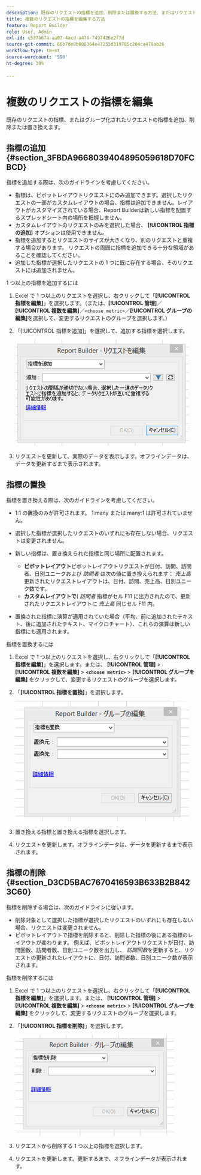 ```yaml
---
description: 既存のリクエストの指標を追加、削除または置換する方法、またはリクエストのグループ全体で指標を置き換える方法について説明します。
title: 複数のリクエストの指標を編集する方法
feature: Report Builder
role: User, Admin
exl-id: e537b67a-aa07-4acd-a476-7497426e2f7d
source-git-commit: 66b7de0b008364e47253d319785c204ca479ab26
workflow-type: tm+mt
source-wordcount: '590'
ht-degree: 30%

---
```


# 複数のリクエストの指標を編集

既存のリクエストの指標、またはグループ化されたリクエストの指標を追加、削除または置き換えます。

## 指標の追加 {#section_3FBDA9668039404895059618D70FCBCD}

指標を追加する際は、次のガイドラインを考慮してください。

* 指標は、ピボットレイアウトリクエストにのみ追加できます。選択したリクエストの一部がカスタムレイアウトの場合、指標は追加できません。レイアウトがカスタマイズされている場合、Report Builderは新しい指標を配置するスプレッドシート内の場所を把握しません。
* カスタムレイアウトのリクエストのみを選択した場合、 **[!UICONTROL 指標の追加]** オプションは使用できません。
* 指標を追加するとリクエストのサイズが大きくなり、別のリクエストと重複する場合があります。 リクエストの周囲に指標を追加できる十分な領域があることを確認してください。
* 追加した指標が選択したリクエストの 1 つに既に存在する場合、そのリクエストには追加されません。

1 つ以上の指標を追加するには

1. Excel で 1 つ以上のリクエストを選択し、右クリックして「**[!UICONTROL 指標を編集]**」を選択します。（または、**[!UICONTROL 管理]**／**[!UICONTROL 複数を編集]**／`<choose metric>`／**[!UICONTROL グループの編集]**&#x200B;を選択して、変更するリクエストのグループを選択します。）
1. 「[!UICONTROL 指標を追加]」を選択して、追加する指標を選択します。

   ![「リクエストを編集」、「指標を追加」オプションが選択されていることを示すスクリーンショット。](assets/add_metric.png)

1. リクエストを更新して、実際のデータを表示します。オフラインデータは、データを更新するまで表示されます。

## 指標の置換

指標を置き換える際は、次のガイドラインを考慮してください。

* 1:1 の置換のみが許可されます。 1:many または many:1 は許可されていません。
* 選択した指標が選択したリクエストのいずれにも存在しない場合、リクエストは変更されません。
* 新しい指標は、置き換えられた指標と同じ場所に配置されます。

   * **ピボットレイアウト**&#x200B;ピボットレイアウトリクエストが日付、訪問、訪問者、日別ユニークおよび *訪問者* は次の値に置き換えられます： *売上高*&#x200B;更新されたリクエストレイアウトは、日付、訪問、売上高、日別ユニーク数です。
   * **カスタムレイアウトで**( *訪問者* 指標がセル F11 に出力されたので、更新されたリクエストレイアウトに *売上高* 同じセル F11 内。

* 置換された指標に演算が適用されていた場合（平均、前に追加されたテキスト、後に追加されたテキスト、マイクロチャート）、これらの演算は新しい指標にも適用されます。

指標を置換するには

1. Excel で 1 つ以上のリクエストを選択し、右クリックして「**[!UICONTROL 指標を編集]**」を選択します。または、 **[!UICONTROL 管理]** > **[!UICONTROL 複数を編集]** > **`<choose metric>`** > **[!UICONTROL グループを編集]** をクリックして、変更するリクエストのグループを選択します。

1. 「**[!UICONTROL 指標を置換]**」を選択します。

   ![「指標を置換」が選択されたグループを編集画面のスクリーンショット。](assets/replace_metric.png)

1. 置き換える指標と置き換える指標を選択します。
1. リクエストを更新します。オフラインデータは、データを更新するまで表示されます。

## 指標の削除 {#section_D3CD5BAC7670416593B633B2B8423C60}

指標を削除する場合は、次のガイドラインに従います。

* 削除対象として選択した指標が選択したリクエストのいずれにも存在しない場合、リクエストは変更されません。
* ピボットレイアウトで指標を削除すると、削除した指標の後にある指標のレイアウトが変わります。 例えば、ピボットレイアウトリクエストが日付、訪問回数、訪問者数、日別ユニーク数を出力し、 *訪問回数*&#x200B;を更新すると、リクエストの更新されたレイアウトに、日付、訪問者数、日別ユニーク数が表示されます。

指標を削除するには

1. Excel で 1 つ以上のリクエストを選択し、右クリックして「**[!UICONTROL 指標を編集]**」を選択します。または、 **[!UICONTROL 管理]** > **[!UICONTROL 複数を編集]** > **`<choose metric>`** > **[!UICONTROL グループを編集]** をクリックして、変更するリクエストのグループを選択します。

1. 「**[!UICONTROL 指標を削除]**」を選択します。

   ![「グループを編集」および「指標を削除」オプションが選択されていることを示すスクリーンショット。](assets/remove_metric.png)

1. リクエストから削除する 1 つ以上の指標を選択します。
1. リクエストを更新します。更新するまで、オフラインデータが表示されます。

